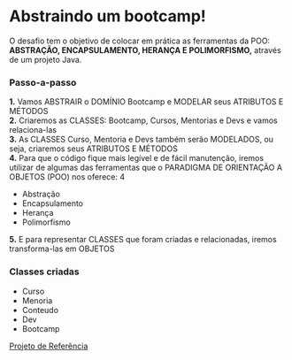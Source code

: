 <h1> Abstraindo um bootcamp!</h1>

O desafio tem o objetivo de colocar em prática as ferramentas da POO: **ABSTRAÇÃO, ENCAPSULAMENTO, HERANÇA E POLIMORFISMO,** através de um projeto Java.


<h3> Passo-a-passo</h3>

<p>
<strong>1.</strong> Vamos ABSTRAIR o DOMÍNIO Bootcamp e MODELAR seus ATRIBUTOS E MÉTODOS <br>
<strong>2.</strong> Criaremos as CLASSES: Bootcamp, Cursos, Mentorias e Devs e vamos relaciona-las <br>
<strong>3.</strong> As CLASSES Curso, Mentoria e Devs também serão MODELADOS, ou seja, criaremos seus ATRIBUTOS E MÉTODOS <br>
<strong>4.</strong> Para que o código fique mais legível e de fácil manutenção, iremos utilizar de algumas das ferramentas que o PARADIGMA DE ORIENTAÇÃO A OBJETOS
  (POO) nos oferece:
</strong>4
 
<ul>
   <li> Abstração</li>
   <li> Encapsulamento</li>
   <li> Herança</li>
   <li> Polimorfismo</li>

</ul><strong>5.</strong> E para representar CLASSES que foram criadas e relacionadas, iremos transforma-las em OBJETOS <br>
</p>

<h3> Classes criadas</h3>
<p>
<ul>
<li> Curso
<li> Menoria
<li> Conteudo
<li> Dev
<li>Bootcamp
</ul>
</p>



[Projeto de Referência](https://github.com/cami-la/desafio-poo-dio)
